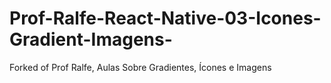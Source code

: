 # Prof-Ralfe-React-Native-03-Icones-Gradient-Imagens-
Forked of Prof Ralfe, Aulas Sobre Gradientes, Ícones e Imagens
